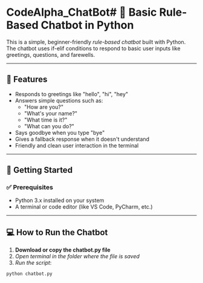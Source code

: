 # CodeAlpha_ChatBot# 🤖 Basic Rule-Based Chatbot in Python

This is a simple, beginner-friendly *rule-based chatbot* built with Python. The chatbot uses if-elif conditions to respond to basic user inputs like greetings, questions, and farewells.

---

## 📌 Features

- Responds to greetings like "hello", "hi", "hey"
- Answers simple questions such as:
  - "How are you?"
  - "What's your name?"
  - "What time is it?"
  - "What can you do?"
- Says goodbye when you type "bye"
- Gives a fallback response when it doesn't understand
- Friendly and clean user interaction in the terminal

---

## 🚀 Getting Started

### ✅ Prerequisites
- Python 3.x installed on your system
- A terminal or code editor (like VS Code, PyCharm, etc.)

---

## 💻 How to Run the Chatbot

1. **Download or copy the chatbot.py file**
2. *Open terminal in the folder where the file is saved*
3. *Run the script*:

```bash
python chatbot.py